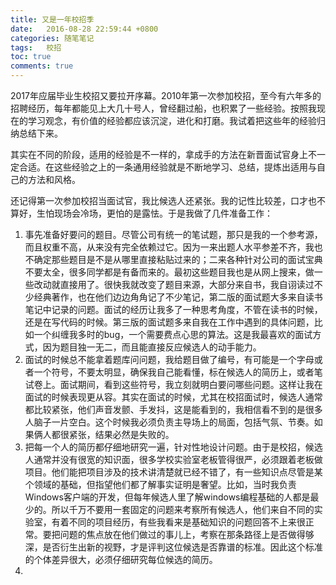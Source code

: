 ```yaml
---
title: 又是一年校招季
date:   2016-08-28 22:59:44 +0800
categories: 随笔笔记
tags:   校招
toc: true
comments: true
---
```

2017年应届毕业生校招又要拉开序幕。2010年第一次参加校招，至今有六年多的招聘经历，每年都能见上大几十号人，曾经翻过船，也积累了一些经验。按照我现在的学习观念，有价值的经验都应该沉淀，进化和打磨。我试着把这些年的经验归纳总结下来。

其实在不同的阶段，适用的经验是不一样的，拿成手的方法在新晋面试官身上不一定合适。在这些经验之上的一条通用经验就是不断地学习、总结，提炼出适用与自己的方法和风格。
<!-- more -->

还记得第一次参加校招当面试官，我比候选人还紧张。我的记性比较差，口才也不算好，生怕现场会冷场，更怕的是露怯。于是我做了几件准备工作：
1. 事先准备好要问的题目。尽管公司有统一的笔试题，那只是我的一个参考源，而且权重不高，从来没有完全依赖过它。因为一来出题人水平参差不齐，我也不确定那些题目是不是从哪里直接粘贴过来的；二来各种针对公司的面试宝典不要太全，很多同学都是有备而来的。最初这些题目我也是从网上搜来，做一些改动就直接用了。很快我就改变了题目来源，大部分来自书，我自诩读过不少经典著作，也在他们边边角角记了不少笔记，第二版的面试题大多来自读书笔记中记录的问题。面试的经历让我多了一种思考角度，不管在读书的时候，还是在写代码的时候。第三版的面试题多来自我在工作中遇到的具体问题，比如一个纠缠我多时的bug，一个需要费点心思的算法。这是我最喜欢的面试方式，因为题目独一无二，而且能直接反应候选人的动手能力。
2. 面试的时候总不能拿着题库问问题，我给题目做了编号，有可能是一个字母或者一个符号，不要太明显，确保我自己能看懂，标在候选人的简历上，或者笔试卷上。面试期间，看到这些符号，我立刻就明白要问哪些问题。这样让我在面试的时候表现更从容。其实在面试的时候，尤其在校招面试时，候选人通常都比较紧张，他们声音发颤、手发抖，这是能看到的，我相信看不到的是很多人脑子一片空白。这个时候我必须负责主导场上的局面，包括气氛、节奏。如果俩人都很紧张，结果必然是失败的。
3. 把每一个人的简历都仔细地研究一遍，针对性地设计问题。由于是校招，候选人通常并没有很宽的知识面，很多学校实验室老板管得很严，必须跟着老板做项目。他们能把项目涉及的技术讲清楚就已经不错了，有一些知识点尽管是某个领域的基础，但指望他们都了解事实证明是奢望。比如，当时我负责Windows客户端的开发，但每年候选人里了解windows编程基础的人都是最少的。所以千万不要用一套固定的问题来考察所有候选人，他们来自不同的实验室，有着不同的项目经历，有些我看来是基础知识的问题回答不上来很正常。要把问题的焦点放在他们做过的事儿上，考察在那条路径上是否做得够深，是否衍生出新的视野，才是评判这位候选是否靠谱的标准。因此这个标准的个体差异很大，必须仔细研究每位候选的简历。
4. 